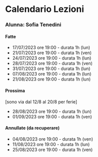 # Calendario Lezioni 


### Alunna: Sofia Tenedini

#### Fatte

- 17/07/2023 ore 19:00 - durata 1h (lun)
- 21/07/2023 ore 19:00 - durata 1h (ven)
- 24/07/2023 ore 19:00 - durata 1h (lun)
- 28/07/2023 ore 19:00 - durata 1h (ven)
- 31/07/2023 ore 19:00 - durata 1h (lun)
- 07/08/2023 ore 19:00 - durata 1h (lun)
- 21/08/2023 ore 19:00 - durata 1h (lun)
#### Prossima

[sono via dal 12/8 al 20/8 per ferie]


- 28/08/2023 ore 19:00 - durata 1h (lun)
- 01/09/2023 ore 19:00 - durata 1h (ven)


#### Annullate (da recuperare)

- 04/08/2023 ore 19:00 - durata 1h (ven)
- 11/08/2023 ore 19:00 - durata 1h (lun) 
- 25/08/2023 ore 19:00 - durata 1h (ven)